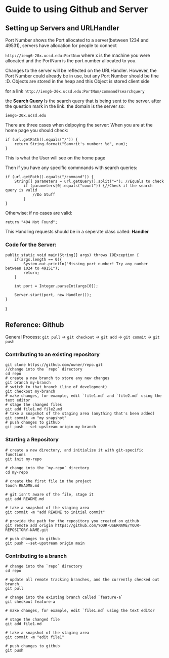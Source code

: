 # Guide to using Github and Server
## Setting up Servers and URLHandler
Port Number shows the Port allocated to a server(between 1234 and 49531), servers have allocation for people to connect

`http://ieng6-20x.ucsd.edu:PortNum` where x is the machine you were allocated and the PortNum is the port number allocated to you.

Changes to the server will be reflected on the URLHandler. However, the Port Number could already be in use, but any Port Number should be fine :D. 
Objects are stored in the heap and this Object is stored client side

for a link 
`http://ieng6-20x.ucsd.edu:PortNum/command?searchquery` 

the  **Search Query** Is the search query that is being sent to the server. after the question mark in the link. the domain is the server so:

`ieng6-20x.ucsd.edu` 

There are three cases when delpoying the server:
When you are at the home page you should check:

	if (url.getPath().equals("/")) {
		return String.format("Samvrit's number: %d", num);
	}
This is what the User will see on the home page

Then if you have any specific commnands with search queries: 
	
	if (url.getPath().equals("/command")) {
		String[] parameters = url.getQuery().split("="); //Equals to check
			if (parameters[0].equals("count")) {//Check if the search query is valid
				//Do Stuff
			}
	}

Otherwise: if no cases are valid: 

	return "404 Not Found";

This Handling requests should be in a seperate class called: **Handler**

### Code for the Server:
	public static void main(String[] args) throws IOException {
        if(args.length == 0){
            System.out.println("Missing port number! Try any number between 1024 to 49151");
            return;
        }

        int port = Integer.parseInt(args[0]);

        Server.start(port, new Handler());
    }
}
## **Reference: Github**

General Process: `git pull` -> `git checkout` -> `git add` -> `git commit` -> `git push`
### **Contributing to an existing repository**

	git clone https://github.com/owner/repo.git
	//change into the `repo` directory
	cd repo
	# create a new branch to store any new changes
	git branch my-branch
	# switch to that branch (line of development)
	git checkout my-branch
	# make changes, for example, edit `file1.md` and `file2.md` using the text editor
	# stage the changed files
	git add file1.md file2.md
	# take a snapshot of the staging area (anything that's been added)
	git commit -m "my snapshot"
	# push changes to github
	git push --set-upstream origin my-branch

### **Starting a Repository**
	# create a new directory, and initialize it with git-specific functions
	git init my-repo

	# change into the `my-repo` directory
	cd my-repo

	# create the first file in the project
	touch README.md

	# git isn't aware of the file, stage it
	git add README.md

	# take a snapshot of the staging area
	git commit -m "add README to initial commit"

	# provide the path for the repository you created on github
	git remote add origin https://github.com/YOUR-USERNAME/YOUR-REPOSITORY-NAME.git

	# push changes to github
	git push --set-upstream origin main

### **Contributing to a branch**
	# change into the `repo` directory
	cd repo

	# update all remote tracking branches, and the currently checked out branch
	git pull

	# change into the existing branch called `feature-a`
	git checkout feature-a

	# make changes, for example, edit `file1.md` using the text editor

	# stage the changed file
	git add file1.md

	# take a snapshot of the staging area
	git commit -m "edit file1"

	# push changes to github
	git push
